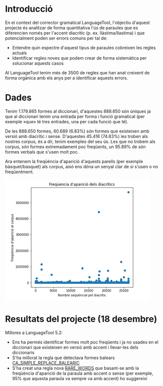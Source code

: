 # Introducció

En el context del corrector gramatical LanguageTool, l'objectiu d'aquest projecte és analitzar de forma quantitativa l'ús de paraules que es diferencien només per l'accent diacrític (p. ex. llàstima/llastima) i que potencialment poden ser errors comuns per tal de:
* Entendre quin espectre d'aquest tipus de paraules cobreixen les regles actuals
* Identificar regles noves que podem crear de forma sistemàtica per solucionar aquests casos

Al LanguageTool tenim més de 3500 de regles que han anat creixent de forma orgànica amb els anys per a identificar aquests errors.

# Dades

Tenim 1.179.865 formes al diccionari, d'aquestes 888.650 són úniques ja que al diccionari tenim una entrada per forma i funció gramatical (per exemple «que» té tres entrades, una per cada funció que té).

De les 888.650 formes, 60.689 (6.83%) són formes que existeixen amb versió amb diacrític i sense. D'aquestes 45.416 (74.83%) les troben als nostres corpus, és a dir, tenim exemples del seu ús. Les que no trobem als corpus, són formes extremadament poc freqüents, un 95.89% de són formes verbals que s'usen molt poc.

Ara entenem la freqüència d'aparició d'aquests parells (per exemple bàsquet/basquet) als corpus, això ens dóna un senyal clar de si s'usen o no freqüentment.

![Freqüencia d'aparició de diacrítics](frequencia-diacritics.png)

# Resultats del projecte (18 desembre)

Millores a LanguageTool 5.2:

* Ens ha permés identificar formes molt poc freqüents i ja no usades en el diccionari que existeixen en versió amb accent i llevar-les dels diccionaris
* S'ha millorat la regla que detectava formes balears [CA_SIMPLE_REPLACE_BALEARIC](https://community.languagetool.org/rule/show/CA_SIMPLE_REPLACE_BALEARIC?lang=ca)
* S'ha creat una regla nova [RARE_WORDS](https://community.languagetool.org/rule/show/RARE_WORDS?lang=ca) que basant-se amb la freqüència d'aparició de la paraula amb accent o sense (per exemple, 95% que aquesta paraula va sempre va amb accent) ho suggereixi

